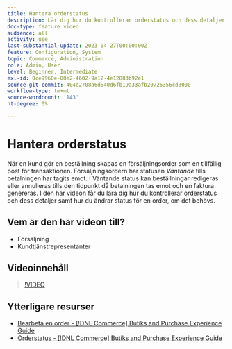 ```yaml
---
title: Hantera orderstatus
description: Lär dig hur du kontrollerar orderstatus och dess detaljer och hur du ändrar status för en order.
doc-type: feature video
audience: all
activity: use
last-substantial-update: 2023-04-27T00:00:00Z
feature: Configuration, System
topic: Commerce, Administration
role: Admin, User
level: Beginner, Intermediate
exl-id: 0ce9960e-00e2-4602-9a12-4e12883b92e1
source-git-commit: 404d2708a6d540d6fb19a33afb20726356cd8000
workflow-type: tm+mt
source-wordcount: '143'
ht-degree: 0%

---
```


# Hantera orderstatus

När en kund gör en beställning skapas en försäljningsorder som en tillfällig post för transaktionen. Försäljningsordern har statusen _Väntande_ tills betalningen har tagits emot. I Väntande status kan beställningar redigeras eller annulleras tills den tidpunkt då betalningen tas emot och en faktura genereras. I den här videon får du lära dig hur du kontrollerar orderstatus och dess detaljer samt hur du ändrar status för en order, om det behövs.

## Vem är den här videon till?

- Försäljning
- Kundtjänstrepresentanter

## Videoinnehåll

>[!VIDEO](https://video.tv.adobe.com/v/343935?quality=12&learn=on)

## Ytterligare resurser

- [Bearbeta en order - [!DNL Commerce] Butiks and Purchase Experience Guide](https://experienceleague.adobe.com/docs/commerce-admin/stores-sales/order-management/orders/order-processing.html#process-an-order)
- [Orderstatus - [!DNL Commerce] Butiks and Purchase Experience Guide](https://experienceleague.adobe.com/docs/commerce-admin/stores-sales/order-management/orders/order-status.html)

